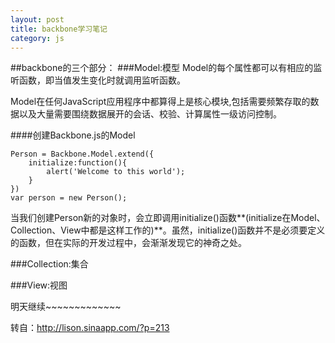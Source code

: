```yaml
---
layout: post
title: backbone学习笔记
category: js
---
```


##backbone的三个部分：
###Model:模型
Model的每个属性都可以有相应的监听函数，即当值发生变化时就调用监听函数。

Model在任何JavaScript应用程序中都算得上是核心模块,包括需要频繁存取的数据以及大量需要围绕数据展开的会话、校验、计算属性一级访问控制。

####创建Backbone.js的Model

	Person = Backbone.Model.extend({
		initialize:function(){
			alert('Welcome to this world');
		}
	})
	var person = new Person();

当我们创建Person新的对象时，会立即调用initialize()函数**(initialize在Model、Collection、View中都是这样工作的)**。虽然，initialize()函数并不是必须要定义的函数，但在实际的开发过程中，会渐渐发现它的神奇之处。

###Collection:集合

###View:视图

明天继续~~~~~~~~~~~~~

转自：<http://lison.sinaapp.com/?p=213>